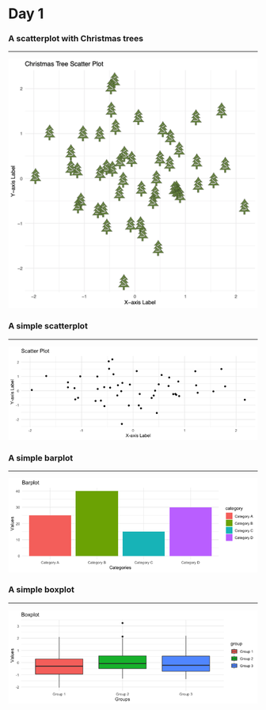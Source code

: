 # Day 1 

### A scatterplot with Christmas trees
 ---
![Christmas Scatterplot](Day1_scatterplot_Christmas.png)
  

### A simple scatterplot  
---
![Scatterplot](Day1_scatterplot.png)

  
### A simple barplot  
---
![Scatterplot](Day1_barplot.png)


### A simple boxplot  
---
![Scatterplot](Day1_boxplot.png)

